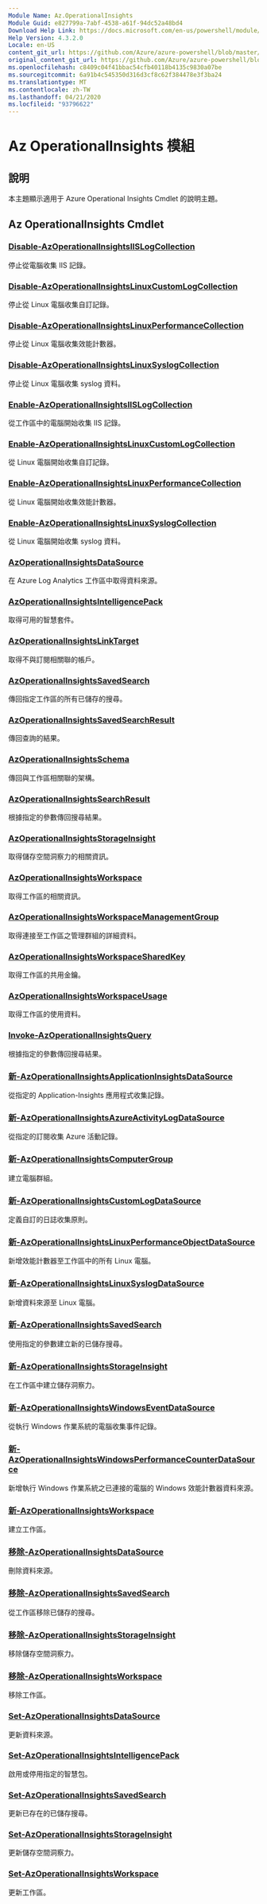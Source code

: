 ```yaml
---
Module Name: Az.OperationalInsights
Module Guid: e827799a-7abf-4538-a61f-94dc52a48bd4
Download Help Link: https://docs.microsoft.com/en-us/powershell/module/az.operationalinsights
Help Version: 4.3.2.0
Locale: en-US
content_git_url: https://github.com/Azure/azure-powershell/blob/master/src/OperationalInsights/OperationalInsights/help/Az.OperationalInsights.md
original_content_git_url: https://github.com/Azure/azure-powershell/blob/master/src/OperationalInsights/OperationalInsights/help/Az.OperationalInsights.md
ms.openlocfilehash: c8409c04f41bbac54cfb40118b4135c9830a07be
ms.sourcegitcommit: 6a91b4c545350d316d3cf8c62f384478e3f3ba24
ms.translationtype: MT
ms.contentlocale: zh-TW
ms.lasthandoff: 04/21/2020
ms.locfileid: "93796622"
---
```

# Az OperationalInsights 模組
## 說明
本主題顯示適用于 Azure Operational Insights Cmdlet 的說明主題。

## Az OperationalInsights Cmdlet
### [Disable-AzOperationalInsightsIISLogCollection](Disable-AzOperationalInsightsIISLogCollection.md)
停止從電腦收集 IIS 記錄。

### [Disable-AzOperationalInsightsLinuxCustomLogCollection](Disable-AzOperationalInsightsLinuxCustomLogCollection.md)
停止從 Linux 電腦收集自訂記錄。

### [Disable-AzOperationalInsightsLinuxPerformanceCollection](Disable-AzOperationalInsightsLinuxPerformanceCollection.md)
停止從 Linux 電腦收集效能計數器。

### [Disable-AzOperationalInsightsLinuxSyslogCollection](Disable-AzOperationalInsightsLinuxSyslogCollection.md)
停止從 Linux 電腦收集 syslog 資料。

### [Enable-AzOperationalInsightsIISLogCollection](Enable-AzOperationalInsightsIISLogCollection.md)
從工作區中的電腦開始收集 IIS 記錄。

### [Enable-AzOperationalInsightsLinuxCustomLogCollection](Enable-AzOperationalInsightsLinuxCustomLogCollection.md)
從 Linux 電腦開始收集自訂記錄。

### [Enable-AzOperationalInsightsLinuxPerformanceCollection](Enable-AzOperationalInsightsLinuxPerformanceCollection.md)
從 Linux 電腦開始收集效能計數器。

### [Enable-AzOperationalInsightsLinuxSyslogCollection](Enable-AzOperationalInsightsLinuxSyslogCollection.md)
從 Linux 電腦開始收集 syslog 資料。

### [AzOperationalInsightsDataSource](Get-AzOperationalInsightsDataSource.md)
在 Azure Log Analytics 工作區中取得資料來源。

### [AzOperationalInsightsIntelligencePack](Get-AzOperationalInsightsIntelligencePack.md)
取得可用的智慧套件。

### [AzOperationalInsightsLinkTarget](Get-AzOperationalInsightsLinkTarget.md)
取得不與訂閱相關聯的帳戶。

### [AzOperationalInsightsSavedSearch](Get-AzOperationalInsightsSavedSearch.md)
傳回指定工作區的所有已儲存的搜尋。

### [AzOperationalInsightsSavedSearchResult](Get-AzOperationalInsightsSavedSearchResult.md)
傳回查詢的結果。

### [AzOperationalInsightsSchema](Get-AzOperationalInsightsSchema.md)
傳回與工作區相關聯的架構。

### [AzOperationalInsightsSearchResult](Get-AzOperationalInsightsSearchResult.md)
根據指定的參數傳回搜尋結果。

### [AzOperationalInsightsStorageInsight](Get-AzOperationalInsightsStorageInsight.md)
取得儲存空間洞察力的相關資訊。

### [AzOperationalInsightsWorkspace](Get-AzOperationalInsightsWorkspace.md)
取得工作區的相關資訊。

### [AzOperationalInsightsWorkspaceManagementGroup](Get-AzOperationalInsightsWorkspaceManagementGroup.md)
取得連接至工作區之管理群組的詳細資料。

### [AzOperationalInsightsWorkspaceSharedKey](Get-AzOperationalInsightsWorkspaceSharedKey.md)
取得工作區的共用金鑰。

### [AzOperationalInsightsWorkspaceUsage](Get-AzOperationalInsightsWorkspaceUsage.md)
取得工作區的使用資料。

### [Invoke-AzOperationalInsightsQuery](Invoke-AzOperationalInsightsQuery.md)
根據指定的參數傳回搜尋結果。

### [新-AzOperationalInsightsApplicationInsightsDataSource](New-AzOperationalInsightsApplicationInsightsDataSource.md)
從指定的 Application-Insights 應用程式收集記錄。

### [新-AzOperationalInsightsAzureActivityLogDataSource](New-AzOperationalInsightsAzureActivityLogDataSource.md)
從指定的訂閱收集 Azure 活動記錄。

### [新-AzOperationalInsightsComputerGroup](New-AzOperationalInsightsComputerGroup.md)
建立電腦群組。

### [新-AzOperationalInsightsCustomLogDataSource](New-AzOperationalInsightsCustomLogDataSource.md)
定義自訂的日誌收集原則。

### [新-AzOperationalInsightsLinuxPerformanceObjectDataSource](New-AzOperationalInsightsLinuxPerformanceObjectDataSource.md)
新增效能計數器至工作區中的所有 Linux 電腦。

### [新-AzOperationalInsightsLinuxSyslogDataSource](New-AzOperationalInsightsLinuxSyslogDataSource.md)
新增資料來源至 Linux 電腦。

### [新-AzOperationalInsightsSavedSearch](New-AzOperationalInsightsSavedSearch.md)
使用指定的參數建立新的已儲存搜尋。

### [新-AzOperationalInsightsStorageInsight](New-AzOperationalInsightsStorageInsight.md)
在工作區中建立儲存洞察力。

### [新-AzOperationalInsightsWindowsEventDataSource](New-AzOperationalInsightsWindowsEventDataSource.md)
從執行 Windows 作業系統的電腦收集事件記錄。

### [新-AzOperationalInsightsWindowsPerformanceCounterDataSource](New-AzOperationalInsightsWindowsPerformanceCounterDataSource.md)
新增執行 Windows 作業系統之已連接的電腦的 Windows 效能計數器資料來源。

### [新-AzOperationalInsightsWorkspace](New-AzOperationalInsightsWorkspace.md)
建立工作區。

### [移除-AzOperationalInsightsDataSource](Remove-AzOperationalInsightsDataSource.md)
刪除資料來源。

### [移除-AzOperationalInsightsSavedSearch](Remove-AzOperationalInsightsSavedSearch.md)
從工作區移除已儲存的搜尋。

### [移除-AzOperationalInsightsStorageInsight](Remove-AzOperationalInsightsStorageInsight.md)
移除儲存空間洞察力。

### [移除-AzOperationalInsightsWorkspace](Remove-AzOperationalInsightsWorkspace.md)
移除工作區。

### [Set-AzOperationalInsightsDataSource](Set-AzOperationalInsightsDataSource.md)
更新資料來源。

### [Set-AzOperationalInsightsIntelligencePack](Set-AzOperationalInsightsIntelligencePack.md)
啟用或停用指定的智慧包。

### [Set-AzOperationalInsightsSavedSearch](Set-AzOperationalInsightsSavedSearch.md)
更新已存在的已儲存搜尋。

### [Set-AzOperationalInsightsStorageInsight](Set-AzOperationalInsightsStorageInsight.md)
更新儲存空間洞察力。

### [Set-AzOperationalInsightsWorkspace](Set-AzOperationalInsightsWorkspace.md)
更新工作區。

